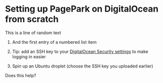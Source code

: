 # Setting up PagePark on DigitalOcean from scratch

This is a line of random text

1. And the first entry of a numbered list item

1. Tip: add an SSH key to your <a href="https://cloud.digitalocean.com/account/security">DigitalOcean Security settings</a> to make logging in easier

1. Spin up an Ubuntu droplet (choose the SSH key you uploaded earlier)

Does this help?

